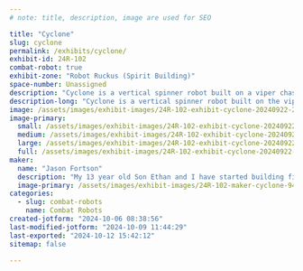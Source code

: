 ```yaml
---
# note: title, description, image are used for SEO

title: "Cyclone"
slug: cyclone
permalink: /exhibits/cyclone/
exhibit-id: 24R-102
combat-robot: true
exhibit-zone: "Robot Ruckus (Spirit Building)"
space-number: Unassigned
description: "Cyclone is a vertical spinner robot built on a viper chassis. "
description-long: "Cyclone is a vertical spinner robot built on the viper chassis to get Ethan started in combat robotics. We have plans to customize the standard viper chassis with upgrades like a full titanium chassis, 3d printed parts, and electronic upgrades. "
image: /assets/images/exhibit-images/24R-102-exhibit-cyclone-20240922-210825-large.jpg
image-primary: 
  small: /assets/images/exhibit-images/24R-102-exhibit-cyclone-20240922-210825-small.jpg
  medium: /assets/images/exhibit-images/24R-102-exhibit-cyclone-20240922-210825-medium.jpg
  large: /assets/images/exhibit-images/24R-102-exhibit-cyclone-20240922-210825-large.jpg
  full: /assets/images/exhibit-images/24R-102-exhibit-cyclone-20240922-210825-full.jpg
maker: 
  name: "Jason Fortson"
  description: "My 13 year old Son Ethan and I have started building fighting robots and competing in local events due to his longtime interest in BattleBots. This has been a great way for us to spend time together and get him outside working with tools learning hands on skills while also disconnected from tablets, tvs, etc. "
  image-primary: /assets/images/exhibit-images/24R-102-maker-cyclone-94440-medium.jpeg
categories: 
  - slug: combat-robots
    name: Combat Robots
created-jotform: "2024-10-06 08:38:56"
last-modified-jotform: "2024-10-09 11:44:29"
last-exported: "2024-10-12 15:42:12"
sitemap: false

---
```

